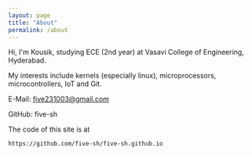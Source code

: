 ```yaml
---
layout: page
title: "About"
permalink: /about
---
```


Hi,
I'm Kousik, studying ECE (2nd year) at Vasavi College of Engineering, Hyderabad.

My interests include kernels (especially linux), microprocessors,
microcontrollers, IoT and Git.

E-Mail: five231003@gmail.com

GitHub: five-sh

The code of this site is at

	https://github.com/five-sh/five-sh.github.io
